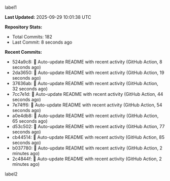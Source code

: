 
label1 
<!-- ACTIVITY_START -->
**Last Updated:** 2025-09-29 10:01:38 UTC

**Repository Stats:**
- Total Commits: 182
- Last Commit: 8 seconds ago

**Recent Commits:**
- 524a9c8: 🤖 Auto-update README with recent activity (GitHub Action, 8 seconds ago)
- 2da3650: 🤖 Auto-update README with recent activity (GitHub Action, 19 seconds ago)
- 37636ab: 🤖 Auto-update README with recent activity (GitHub Action, 32 seconds ago)
- 7cc7e1d: 🤖 Auto-update README with recent activity (GitHub Action, 44 seconds ago)
- 7e74ff6: 🤖 Auto-update README with recent activity (GitHub Action, 54 seconds ago)
- a0e4db8: 🤖 Auto-update README with recent activity (GitHub Action, 65 seconds ago)
- d53c502: 🤖 Auto-update README with recent activity (GitHub Action, 77 seconds ago)
- cb44514: 🤖 Auto-update README with recent activity (GitHub Action, 85 seconds ago)
- b037780: 🤖 Auto-update README with recent activity (GitHub Action, 2 minutes ago)
- 2c4844f: 🤖 Auto-update README with recent activity (GitHub Action, 2 minutes ago)
<!-- ACTIVITY_END -->

label2
